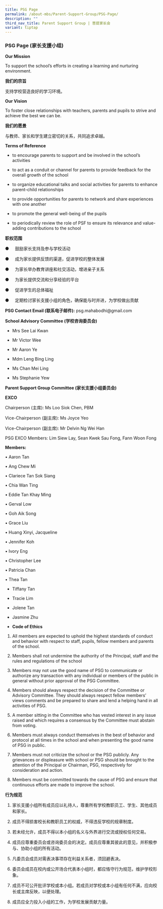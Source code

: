 ```yaml
---
title: PSG Page
permalink: /about-mbs/Parent-Support-Group/PSG-Page/
description: ""
third_nav_title: Parent Support Group | 菩提家长会
variant: tiptap
---
```

<h3>PSG Page (<strong>家长支援小组)</strong></h3>
<p><strong>Our Mission</strong>
</p>
<p>To support the school’s efforts in creating a learning and nurturing environment.</p>
<p><strong>我们的宗旨</strong>
</p>
<p>支持学校营造良好的学习环境。</p>
<p><strong>Our Vision</strong>
</p>
<p>To foster close relationships with teachers, parents and pupils to strive
and achieve the best we can be.</p>
<p><strong>我们的愿景</strong>
</p>
<p>与教师、家长和学生建立密切的关系，共同追求卓越。</p>
<p><strong>Terms of Reference</strong>
</p>
<ul data-tight="true" class="tight">
<li>
<p>to encourage parents to support and be involved in the school’s activities</p>
</li>
<li>
<p>to act as a conduit or channel for parents to provide feedback for the
overall growth of the school</p>
</li>
<li>
<p>to organize educational talks and social activities for parents to enhance
parent-child relationships</p>
</li>
<li>
<p>to provide opportunities for parents to network and share experiences
with one another</p>
</li>
<li>
<p>to promote the general well-being of the pupils</p>
</li>
<li>
<p>to periodically review the role of PSF to ensure its relevance and value-adding
contributions to the school</p>
</li>
</ul>
<p><strong>职权范围</strong>
</p>
<p>●&nbsp;&nbsp;&nbsp;&nbsp; 鼓励家长支持及参与学校活动</p>
<p>●&nbsp;&nbsp;&nbsp;&nbsp; 成为家长提供反馈的渠道，促进学校的整体发展</p>
<p>●&nbsp;&nbsp;&nbsp;&nbsp; 为家长举办教育讲座和社交活动，增进亲子关系</p>
<p>●&nbsp;&nbsp;&nbsp;&nbsp; 为家长提供交流和分享经验的平台</p>
<p>●&nbsp;&nbsp;&nbsp;&nbsp; 促进学生的总体福祉</p>
<p>●&nbsp;&nbsp;&nbsp;&nbsp; 定期检讨家长支援小组的角色，确保能与时并进，为学校做出贡献</p>
<p><strong>PSG Contact Email (联系电子邮件):</strong>&nbsp;psg.mahabodhi@gmail.com</p>
<p><strong>School Advisory Committee (学校咨询委员会)</strong>
</p>
<ul data-tight="true" class="tight">
<li>
<p>Mrs See Lai Kwan</p>
</li>
<li>
<p>Mr Victor Wee</p>
</li>
<li>
<p>Mr Aaron Ye</p>
</li>
<li>
<p>Mdm Leng Bing Ling</p>
</li>
<li>
<p>Ms Chan Mei Ling</p>
</li>
<li>
<p>Ms Stephanie Yew</p>
</li>
</ul>
<p><strong>Parent Support Group Committee (家长支援小组委员会)</strong>
</p>
<p><strong>EXCO</strong>
</p>
<p>Chairperson (主席): Ms Loo Siok Chen, PBM</p>
<p>Vice-Chairperson (副主席): Ms Joyce Yeo</p>
<p>Vice-Chairperson (副主席): Mr Delvin Ng Wei Han</p>
<p>PSG EXCO Members: Lim Siew Lay, Sean Kwek Sau Fong, Fann Woon Fong</p>
<p><strong>Members:</strong>
</p>
<p>• Aaron Tan</p>
<p>• Ang Chew Mi</p>
<p>• Clariece Tan Sok Siang</p>
<p>• Chia Wan Ting</p>
<p>• Eddie Tan Khay Ming</p>
<p>• Gerval Low</p>
<p>• Goh Aik Song</p>
<p>• Grace Liu</p>
<p>• Huang Xinyi, Jacqueline</p>
<p>• Jennifer Koh</p>
<p>• Ivory Eng</p>
<p>• Christopher Lee</p>
<p>• Patricia Chan</p>
<p>• Thea Tan</p>
<ul data-tight="true" class="tight">
<li>
<p>Tiffany Tan</p>
<p></p>
</li>
<li>
<p>Tracie Lim</p>
<p></p>
</li>
<li>
<p>Jolene Tan</p>
<p></p>
</li>
<li>
<p>Jasmine Zhu</p>
<p></p>
</li>
<li>
<p><strong>Code of Ethics</strong>
</p>
</li>
</ul>
<ol data-tight="true" class="tight">
<li>
<p>All members are expected to uphold the highest standards of conduct and
behavior with respect to staff, pupils, fellow members and parents of the
school.</p>
</li>
<li>
<p>Members shall not undermine the authority of the Principal, staff and
the rules and regulations of the school</p>
</li>
<li>
<p>Members may not use the good name of PSG to communicate or authorize any
transaction with any individual or members of the public in general without
prior approval of the PSG Committee.</p>
</li>
<li>
<p>Members should always respect the decision of the Committee or Advisory
Committee. They should always respect fellow members’ views comments and
be prepared to share and lend a helping hand in all activities of PSG.</p>
</li>
<li>
<p>A member sitting in the Committee who has vested interest in any issue
raised and which requires a consensus by the Committee must abstain from
voting.</p>
</li>
<li>
<p>Members must always conduct themselves in the best of behavior and protocol
at all times in the school and when presenting the good name of PSG in
public.</p>
</li>
<li>
<p>Members must not criticize the school or the PSG publicly. Any grievances
or displeasure with school or PSG should be brought to the attention of
the Principal or Chairman, PSG, respectively for consideration and action.</p>
</li>
<li>
<p>Members must be committed towards the cause of PSG and ensure that continuous
efforts are made to improve the school.</p>
</li>
</ol>
<p><strong>行为规范</strong>
</p>
<ol data-tight="true" class="tight">
<li>
<p>家长支援小组所有成员应以礼待人，尊重所有学校教职员工、学生、其他成员和家长。</p>
</li>
<li>
<p>成员不得损害校长和教职员工的权威，不得违反学校的规章制度。</p>
</li>
<li>
<p>若未经允许，成员不得以本小组的名义与外界进行交流或授权任何交易。</p>
</li>
<li>
<p>成员应尊重委员会或咨询委员会的决定。成员应尊重其彼此的意见，并积极参与、协助小组的所有活动。</p>
</li>
<li>
<p>凡委员会成员对需表决事项存在利益关系者，须回避表决。</p>
</li>
<li>
<p>委员会成员在校内或公开场合代表本小组时，都应恪守行为规范，维护学校形象。</p>
</li>
<li>
<p>成员不可公开批评学校或本小组。若成员对学校或本小组有任何不满，应向校长或主席反映，以便处理。</p>
</li>
<li>
<p>成员应全力投入小组的工作，为学校发展贡献力量。</p>
</li>
</ol>
<p></p>